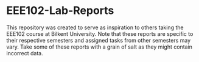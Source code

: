 # EEE102-Lab-Reports
This repository was created to serve as inspiration to others taking the EEE102 course at Bilkent University. Note that these reports are specific to their respective semesters and assigned tasks from other semesters may vary. Take some of these reports with a grain of salt as they might contain incorrect data.
